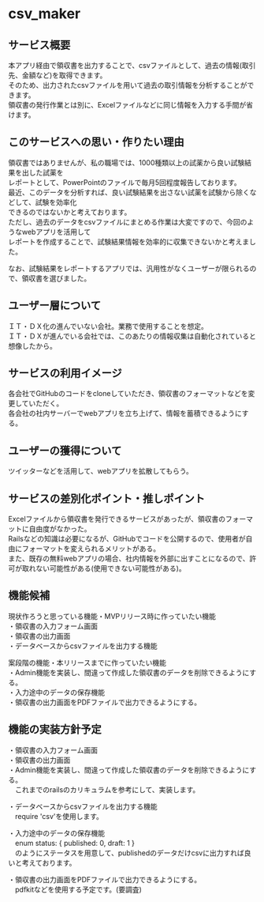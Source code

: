 # csv_maker

## サービス概要
本アプリ経由で領収書を出力することで、csvファイルとして、過去の情報(取引先、金額など)を取得できます。  
そのため、出力されたcsvファイルを用いて過去の取引情報を分析することができます。  
領収書の発行作業とは別に、Excelファイルなどに同じ情報を入力する手間が省けます。  

## このサービスへの思い・作りたい理由
領収書ではありませんが、私の職場では、1000種類以上の試薬から良い試験結果を出した試薬を  
レポートとして、PowerPointのファイルで毎月5回程度報告しております。  
最近、このデータを分析すれば、良い試験結果を出さない試薬を試験から除くなどして、試験を効率化  
できるのではないかと考えております。  
ただし、過去のデータをcsvファイルにまとめる作業は大変ですので、今回のようなwebアプリを活用して  
レポートを作成することで、試験結果情報を効率的に収集できないかと考えました。  

なお、試験結果をレポートするアプリでは、汎用性がなくユーザーが限られるので、領収書を選びました。  

## ユーザー層について
ＩＴ・ＤＸ化の進んでいない会社。業務で使用することを想定。  
ＩＴ・ＤＸが進んでいる会社では、このあたりの情報収集は自動化されていると想像したから。  

## サービスの利用イメージ
各会社でGitHubのコードをcloneしていただき、領収書のフォーマットなどを変更していただく。  
各会社の社内サーバーでwebアプリを立ち上げて、情報を蓄積できるようにする。  

## ユーザーの獲得について
ツイッターなどを活用して、webアプリを拡散してもらう。  

## サービスの差別化ポイント・推しポイント
Excelファイルから領収書を発行できるサービスがあったが、領収書のフォーマットに自由度がなかった。  
Railsなどの知識は必要になるが、GitHubでコードを公開するので、使用者が自由にフォーマットを変えられるメリットがある。  
また、既存の無料webアプリの場合、社内情報を外部に出すことになるので、許可が取れない可能性がある(使用できない可能性がある)。  

## 機能候補
現状作ろうと思っている機能・MVPリリース時に作っていたい機能  
・領収書の入力フォーム画面  
・領収書の出力画面  
・データベースからcsvファイルを出力する機能  

案段階の機能・本リリースまでに作っていたい機能  
・Admin機能を実装し、間違って作成した領収書のデータを削除できるようにする。  
・入力途中のデータの保存機能  
・領収書の出力画面をPDFファイルで出力できるようにする。  

## 機能の実装方針予定
・領収書の入力フォーム画面  
・領収書の出力画面  
・Admin機能を実装し、間違って作成した領収書のデータを削除できるようにする。  
　これまでのrailsのカリキュラムを参考にして、実装します。  

・データベースからcsvファイルを出力する機能  
　require 'csv'を使用します。  

・入力途中のデータの保存機能  
　enum status: { published: 0, draft: 1 }  
　のようにステータスを用意して、publishedのデータだけcsvに出力すれば良いと考えております。  

・領収書の出力画面をPDFファイルで出力できるようにする。  
　pdfkitなどを使用する予定です。(要調査)  
